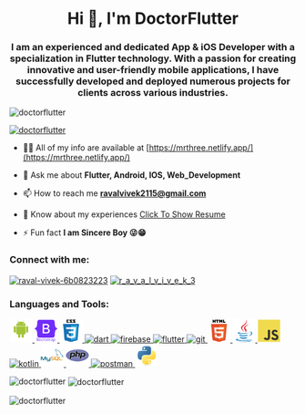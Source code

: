 <h1 align="center">Hi 👋, I'm DoctorFlutter</h1>
<h3 align="center">I am an experienced and dedicated App & iOS Developer with a specialization in Flutter technology. With a passion for creating innovative and user-friendly mobile applications, I have successfully developed and deployed numerous projects for clients across various industries.</h3>

<p align="left"> <img src="https://komarev.com/ghpvc/?username=doctorflutter&label=Profile%20views&color=0e75b6&style=flat" alt="doctorflutter" /> </p>

<p align="left"> <a href="https://github.com/ryo-ma/github-profile-trophy"><img src="https://github-profile-trophy.vercel.app/?username=doctorflutter" alt="doctorflutter" /></a> </p>

- 👨‍💻 All of my info are available at [https://mrthree.netlify.app/](https://mrthree.netlify.app/)

- 💬 Ask me about **Flutter, Android, IOS, Web_Development**

- 📫 How to reach me **ravalvivek2115@gmail.com**

- 📄 Know about my experiences [Click To Show Resume](https://drive.google.com/file/d/1yxj9yLZ8ejXxtldRu3T8CnqH0Np6H0k_/view?usp=sharing)

- ⚡ Fun fact **I am Sincere Boy 😜😁**

<h3 align="left">Connect with me:</h3>
<p align="left">
<a href="https://linkedin.com/in/raval-vivek-6b0823223" target="blank"><img align="center" src="https://raw.githubusercontent.com/rahuldkjain/github-profile-readme-generator/master/src/images/icons/Social/linked-in-alt.svg" alt="raval-vivek-6b0823223" height="30" width="40" /></a>
<a href="https://instagram.com/r_a_v_a_l_v_i_v_e_k_3" target="blank"><img align="center" src="https://raw.githubusercontent.com/rahuldkjain/github-profile-readme-generator/master/src/images/icons/Social/instagram.svg" alt="r_a_v_a_l_v_i_v_e_k_3" height="30" width="40" /></a>
</p>

<h3 align="left">Languages and Tools:</h3>
<p align="left"> <a href="https://developer.android.com" target="_blank" rel="noreferrer"> <img src="https://raw.githubusercontent.com/devicons/devicon/master/icons/android/android-original-wordmark.svg" alt="android" width="40" height="40"/> </a> <a href="https://getbootstrap.com" target="_blank" rel="noreferrer"> <img src="https://raw.githubusercontent.com/devicons/devicon/master/icons/bootstrap/bootstrap-plain-wordmark.svg" alt="bootstrap" width="40" height="40"/> </a> <a href="https://www.w3schools.com/css/" target="_blank" rel="noreferrer"> <img src="https://raw.githubusercontent.com/devicons/devicon/master/icons/css3/css3-original-wordmark.svg" alt="css3" width="40" height="40"/> </a> <a href="https://dart.dev" target="_blank" rel="noreferrer"> <img src="https://www.vectorlogo.zone/logos/dartlang/dartlang-icon.svg" alt="dart" width="40" height="40"/> </a> <a href="https://firebase.google.com/" target="_blank" rel="noreferrer"> <img src="https://www.vectorlogo.zone/logos/firebase/firebase-icon.svg" alt="firebase" width="40" height="40"/> </a> <a href="https://flutter.dev" target="_blank" rel="noreferrer"> <img src="https://www.vectorlogo.zone/logos/flutterio/flutterio-icon.svg" alt="flutter" width="40" height="40"/> </a> <a href="https://git-scm.com/" target="_blank" rel="noreferrer"> <img src="https://www.vectorlogo.zone/logos/git-scm/git-scm-icon.svg" alt="git" width="40" height="40"/> </a> <a href="https://www.w3.org/html/" target="_blank" rel="noreferrer"> <img src="https://raw.githubusercontent.com/devicons/devicon/master/icons/html5/html5-original-wordmark.svg" alt="html5" width="40" height="40"/> </a> <a href="https://www.java.com" target="_blank" rel="noreferrer"> <img src="https://raw.githubusercontent.com/devicons/devicon/master/icons/java/java-original.svg" alt="java" width="40" height="40"/> </a> <a href="https://developer.mozilla.org/en-US/docs/Web/JavaScript" target="_blank" rel="noreferrer"> <img src="https://raw.githubusercontent.com/devicons/devicon/master/icons/javascript/javascript-original.svg" alt="javascript" width="40" height="40"/> </a> <a href="https://kotlinlang.org" target="_blank" rel="noreferrer"> <img src="https://www.vectorlogo.zone/logos/kotlinlang/kotlinlang-icon.svg" alt="kotlin" width="40" height="40"/> </a> <a href="https://www.mysql.com/" target="_blank" rel="noreferrer"> <img src="https://raw.githubusercontent.com/devicons/devicon/master/icons/mysql/mysql-original-wordmark.svg" alt="mysql" width="40" height="40"/> </a> <a href="https://www.php.net" target="_blank" rel="noreferrer"> <img src="https://raw.githubusercontent.com/devicons/devicon/master/icons/php/php-original.svg" alt="php" width="40" height="40"/> </a> <a href="https://postman.com" target="_blank" rel="noreferrer"> <img src="https://www.vectorlogo.zone/logos/getpostman/getpostman-icon.svg" alt="postman" width="40" height="40"/> </a> <a href="https://www.python.org" target="_blank" rel="noreferrer"> <img src="https://raw.githubusercontent.com/devicons/devicon/master/icons/python/python-original.svg" alt="python" width="40" height="40"/> </a> </p>

<p><img align="left" src="https://github-readme-stats.vercel.app/api/top-langs?username=doctorflutter&show_icons=true&locale=en&layout=compact" alt="doctorflutter" /></p>

<p>&nbsp;<img align="center" src="https://github-readme-stats.vercel.app/api?username=doctorflutter&show_icons=true&locale=en" alt="doctorflutter" /></p>

<p><img align="center" src="https://github-readme-streak-stats.herokuapp.com/?user=doctorflutter&" alt="doctorflutter" /></p>
